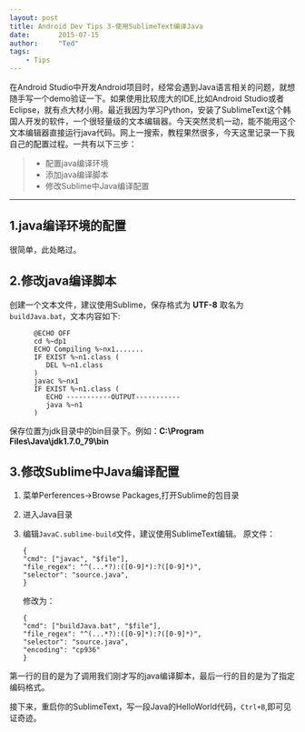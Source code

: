 ```yaml
---
layout: post
title: Android Dev Tips 3-使用SublimeText编译Java
date:       2015-07-15
author:     "Ted"
tags:
    - Tips
---
```



在Android Studio中开发Android项目时，经常会遇到Java语言相关的问题，就想随手写一个demo验证一下。如果使用比较庞大的IDE,比如Android Studio或者Eclipse，就有点大材小用。最近我因为学习Python，安装了SublimeText这个韩国人开发的软件，一个很轻量级的文本编辑器。今天突然灵机一动，能不能用这个文本编辑器直接运行java代码。网上一搜索，教程果然很多，今天这里记录一下我自己的配置过程。一共有以下三步：

 > * 配置java编译环境
 > * 添加java编译脚本
 > * 修改Sublime中Java编译配置
 
 ------

## 1.java编译环境的配置
很简单，此处略过。

## 2.修改java编译脚本
创建一个文本文件，建议使用Sublime，保存格式为 **UTF-8** 取名为`buildJava.bat`，文本内容如下:  
```
      @ECHO OFF
      cd %~dp1
      ECHO Compiling %~nx1.......
      IF EXIST %~n1.class (
         DEL %~n1.class
      )
      javac %~nx1
      IF EXIST %~n1.class (
         ECHO -----------OUTPUT-----------
         java %~n1
      )
```
保存位置为jdk目录中的bin目录下。例如：**C:\Program Files\Java\jdk1.7.0_79\bin**

## 3.修改Sublime中Java编译配置

 1. 菜单Perferences->Browse Packages,打开Sublime的包目录
 2. 进入Java目录
 3. 编辑`JavaC.sublime-build`文件，建议使用SublimeText编辑。
    原文件：
   
    ``` 
    {
	"cmd": ["javac", "$file"],
	"file_regex": "^(...*?):([0-9]*):?([0-9]*)",
	"selector": "source.java",
    }
    ```

    修改为：
    
    ```
    {
	"cmd": ["buildJava.bat", "$file"],
	"file_regex": "^(...*?):([0-9]*):?([0-9]*)",
	"selector": "source.java",
	"encoding": "cp936"
    }
    ```  

第一行的目的是为了调用我们刚才写的java编译脚本，最后一行的目的是为了指定编码格式。
    
接下来，重启你的SublimeText，写一段Java的HelloWorld代码，`Ctrl+B`,即可见证奇迹。



